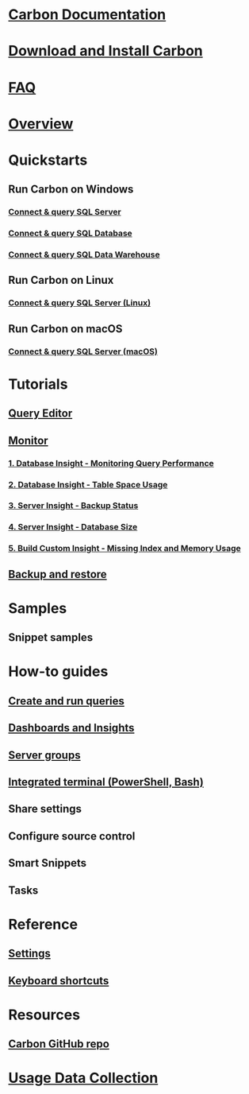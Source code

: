 # [Carbon Documentation](index.md)
# [Download and Install Carbon](download.md)
# [FAQ](faq.md)
# [Overview](overview.md)
# Quickstarts
## Run Carbon on Windows
### [Connect & query SQL Server](get-started-sql-server.md)
### [Connect & query SQL Database](get-started-sql-database.md)
### [Connect & query SQL Data Warehouse](get-started-sql-dw.md)
## Run Carbon on Linux
### [Connect & query SQL Server (Linux)](get-started-sql-server-linux.md)
## Run Carbon on macOS
### [Connect & query SQL Server (macOS)](get-started-sql-server-mac.md)
# Tutorials
## [Query Editor](tutorial-modern-code-flow-sql-server.md) 
## [Monitor](tutorial-monitoring-sql-server.md)
### [1. Database Insight - Monitoring Query Performance](tutorial-qds-sql-server.md)
### [2. Database Insight - Table Space Usage](tutorial-table-space-sql-server.md)
### [3. Server Insight - Backup Status](tutorial-backup-status-sql-server.md)
### [4. Server Insight - Database Size](tutorial-db-size-sql-server.md)
### [5. Build Custom Insight - Missing Index and Memory Usage](tutorial-build-custom-insight-sql-server.md) 
## [Backup and restore](tutorial-backup-restore-sql-server.md)
# Samples
## Snippet samples
# How-to guides
## [Create and run queries](code-editor.md)
## [Dashboards and Insights](dashboards.md)
## [Server groups](server-groups.md)
## [Integrated terminal (PowerShell, Bash)](integrated-terminal.md)
## Share settings
## Configure source control
## Smart Snippets
## Tasks
# Reference
## [Settings](settings.md)
## [Keyboard shortcuts](key-bindings.md)
# Resources
## [Carbon GitHub repo](https://www.github.com/Microsoft/Carbon)
# [Usage Data Collection](usage-data-collection.md)